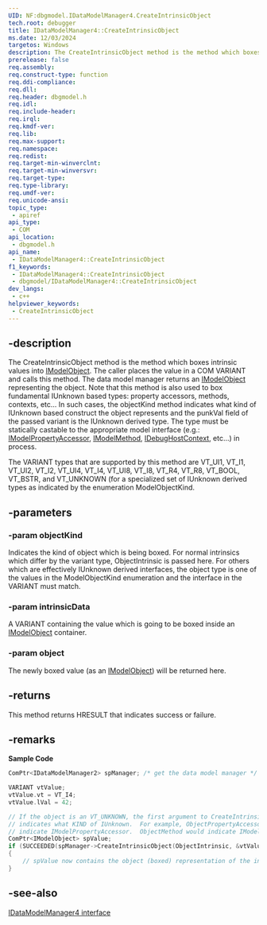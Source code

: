 ```yaml
---
UID: NF:dbgmodel.IDataModelManager4.CreateIntrinsicObject
tech.root: debugger 
title: IDataModelManager4::CreateIntrinsicObject
ms.date: 12/03/2024
targetos: Windows
description: The CreateIntrinsicObject method is the method which boxes intrinsic values into IModelObject.
prerelease: false
req.assembly: 
req.construct-type: function
req.ddi-compliance: 
req.dll: 
req.header: dbgmodel.h
req.idl: 
req.include-header: 
req.irql: 
req.kmdf-ver: 
req.lib: 
req.max-support: 
req.namespace: 
req.redist: 
req.target-min-winverclnt: 
req.target-min-winversvr: 
req.target-type: 
req.type-library: 
req.umdf-ver: 
req.unicode-ansi: 
topic_type:
 - apiref
api_type:
 - COM
api_location:
 - dbgmodel.h
api_name:
 - IDataModelManager4::CreateIntrinsicObject
f1_keywords:
 - IDataModelManager4::CreateIntrinsicObject
 - dbgmodel/IDataModelManager4::CreateIntrinsicObject
dev_langs:
 - c++
helpviewer_keywords:
 - CreateIntrinsicObject
---
```


## -description

The CreateIntrinsicObject method is the method which boxes intrinsic values into [IModelObject](nn-dbgmodel-imodelobject.md). The caller places the value in a COM VARIANT and calls this method. The data model manager returns an [IModelObject](nn-dbgmodel-imodelobject.md) representing the object. Note that this method is also used to box fundamental IUnknown based types: property accessors, methods, contexts, etc... In such cases, the objectKind method indicates what kind of IUnknown based construct the object represents and the punkVal field of the passed variant is the IUnknown derived type. The type must be statically castable to the appropriate model interface (e.g.: [IModelPropertyAccessor](nn-dbgmodel-imodelpropertyaccessor.md), [IModelMethod](nn-dbgmodel-imodelmethod.md), [IDebugHostContext](nn-dbgmodel-idebughostcontext.md), etc...) in process. 

The VARIANT types that are supported by this method are VT_UI1, VT_I1, VT_UI2, VT_I2, VT_UI4, VT_I4, VT_UI8, VT_I8, VT_R4, VT_R8, VT_BOOL, VT_BSTR, and VT_UNKNOWN (for a specialized set of IUnknown derived types as indicated by the enumeration ModelObjectKind.

## -parameters

### -param objectKind

Indicates the kind of object which is being boxed. For normal intrinsics which differ by the variant type, ObjectIntrinsic is passed here. For others which are effectively IUnknown derived interfaces, the object type is one of the values in the ModelObjectKind enumeration and the interface in the VARIANT must match.

### -param intrinsicData

A VARIANT containing the value which is going to be boxed inside an [IModelObject](nn-dbgmodel-imodelobject.md) container.

### -param object

The newly boxed value (as an [IModelObject](nn-dbgmodel-imodelobject.md)) will be returned here.

## -returns

This method returns HRESULT that indicates success or failure.

## -remarks

**Sample Code**

```cpp
ComPtr<IDataModelManager2> spManager; /* get the data model manager */

VARIANT vtValue;
vtValue.vt = VT_I4;
vtValue.lVal = 42;

// If the object is an VT_UNKNOWN, the first argument to CreateIntrinsicObject
// indicates what KIND of IUnknown.  For example, ObjectPropertyAccessor would 
// indicate IModelPropertyAccessor.  ObjectMethod would indicate IModelMethod, etc...
ComPtr<IModelObject> spValue;
if (SUCCEEDED(spManager->CreateIntrinsicObject(ObjectIntrinsic, &vtValue, &spValue)))
{
    // spValue now contains the object (boxed) representation of the int value 42.
}
```


## -see-also

[IDataModelManager4 interface](nn-dbgmodel-idatamodelmanager4.md)